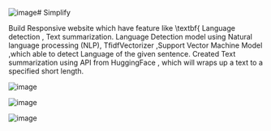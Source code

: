 ![image](https://github.com/tanvideshmukh29/Simplify/assets/70129990/475b9dfd-9d87-4703-8c1c-66477aa2b65e)# Simplify


Build  Responsive  website which have feature like \textbf{ Language detection , Text summarization. 
 Language Detection model using  Natural language processing (NLP), TfidfVectorizer ,Support Vector Machine Model ,which able to detect Language of the given sentence. 
 Created Text summarization using API from HuggingFace , which will wraps up a text to a specified short length.   
          
![image](https://github.com/tanvideshmukh29/Simplify/assets/70129990/10dd1123-a056-401b-8c67-aa76dac76798)

![image](https://github.com/tanvideshmukh29/Simplify/assets/70129990/9ca41523-e8c9-4b29-8a49-42b430837656)

![image](https://github.com/tanvideshmukh29/Simplify/assets/70129990/8cc4d9b5-5d9d-49df-9719-3e502c305544)
